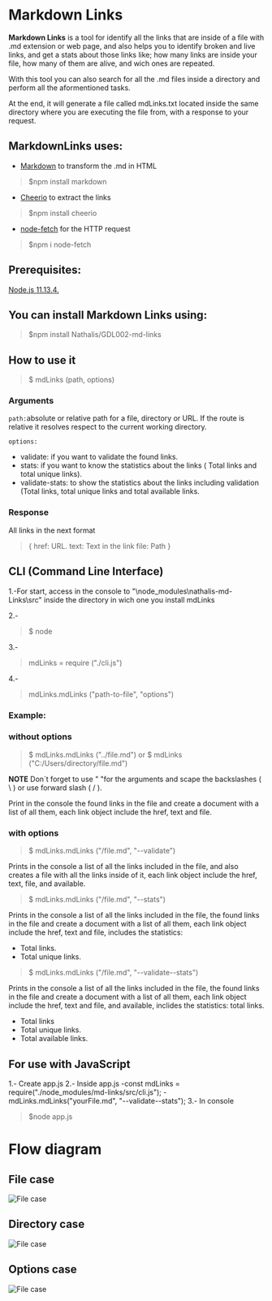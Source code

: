 
# Markdown Links
**Markdown Links** is a tool for identify all the links that are inside of a file with .md extension or web page, and also helps you to identify broken and live links, and get a stats about those links like; how many links are inside your file, how many of them are alive, and wich ones are repeated.

With this tool you can also search for all the .md files inside a directory and perform all the aformentioned tasks.

At the end, it will generate a file called mdLinks.txt located inside the same directory where you are executing the file from, with a response to your request.

## MarkdownLinks uses:

- [Markdown](https://github.com/evilstreak/markdown-js) to transform the .md in HTML
>$npm install markdown

- [Cheerio](https://github.com/cheeriojs/cheerio) to extract the links 
>$npm install cheerio 

- [node-fetch](https://www.npmjs.com/package/node-fetch) for the HTTP request 
>$npm i node-fetch

## Prerequisites: 
[Node.js 11.13.4.](https://nodejs.org/)

## You can install Markdown Links using:

> $npm install Nathalis/GDL002-md-links


## How to use it

>$ mdLinks (path, options)


### Arguments

`path:`absolute or relative path for a file, directory or URL. If the route is relative it resolves respect to the current working directory.

  

`options:`
- validate: if you want to validate the found links.
- stats: if you want to know the statistics about the links ( Total links and total unique links).
- validate-stats: to show the statistics about the links including validation (Total links, total unique links and total available links.

### Response

All links in the next format

>{
href: URL.
text: Text in the link
file: Path
}

## CLI (Command Line Interface)

1.-For start, access in the console to "\node_modules\nathalis-md-Links\src" inside the directory in wich one you install mdLinks

2.- 
>$ node

3.-
>mdLinks = require ("./cli.js")

4.-

>mdLinks.mdLinks ("path-to-file",  "options")


### Example:

### **without options**

>$ mdLinks.mdLinks ("../file.md")
or 
$ mdLinks ("C:/Users/directory/file.md")

**NOTE** Don´t forget to use " "for the arguments and scape the backslashes ( \ ) or use forward slash ( / ).

Print in the console the found links in the file and create a document with a list of all them, each link object include the href, text and file.

### **with options**

>$ mdLinks.mdLinks ("/file.md", "--validate")

Prints in the console a list of all the links included in the file, and also creates a file with all the links inside of it, each link object include the href, text, file, and available.

>$ mdLinks.mdLinks ("/file.md", "--stats")

Prints in the console a list of all the links included in the file, the found links in the file and create a document with a list of all them, each link object include the href, text and file, includes the statistics:
- Total links.
- Total unique links.


>$ mdLinks.mdLinks ("/file.md", "--validate--stats")

Prints in the console a list of all the links included in the file, the found links in the file and create a document with a list of all them, each link object include the href, text and file, and available, inclides the statistics: total links.
- Total links
- Total unique links.
- Total available links.

## For use with JavaScript

1.- Create app.js
2.- Inside app.js 
-const mdLinks = require("./node_modules/md-links/src/cli.js");
-mdLinks.mdLinks("yourFile.md", "--validate--stats");
3.- In console 
>$node app.js

# Flow diagram
## File case
![File case](./pictures/mdLinks-file.png)

## Directory case
![File case](./pictures/mdLinks-directory.png)

## Options case
![File case](./pictures/mdLinks-options.png)


